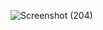 ![Screenshot (204)](https://github.com/pascalniri/pascalniri/assets/147278441/d9f253fd-73ac-4158-8a1e-420af897bf36)

